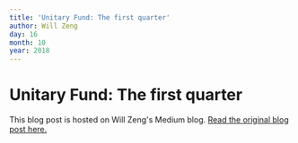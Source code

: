 ```yaml
---
title: 'Unitary Fund: The first quarter'
author: Will Zeng
day: 16
month: 10
year: 2018
---
```


Unitary Fund: The first quarter
===============================

This blog post is hosted on Will Zeng's Medium blog. [Read the original blog post here.](https://medium.com/@wjzeng/unitary-fund-the-first-quarter-540d3c66188e)  
